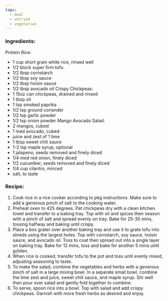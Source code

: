```yaml
---
tags:
  - meal
  - untried
  - vegetarian
---
```

### Ingredients:
Protein Rice:
- 1 cup short grain white rice, rinsed well
- 1/2 block super firm tofu
- 1/2 tbsp cornstarch
- 1/2 tbsp soy sauce
- 1/2 tbsp hoisin sauce
- 1/2 tbsp avocado oil
Crispy Chickpeas:
- 1 15oz can chickpeas, drained and rinsed
- 1 tbsp oil
- 1 tsp smoked paprika
- 1/2 tsp ground coriander
- 1/2 tsp garlic powder
- 1/2 tsp onion powder
Mango Avocado Salad:
- 2 mangos, cubed
- 1 med avocado, cubed
- juice and zest of 1 lime
- 1 tbsp sweet chili sauce
- 1-2 tsp maple syrup, optional
- 1 jalapeno, seeds removed and finely diced
- 1/4 med red onion, finely diced
- 1/2 cucumber, seeds removed and finely diced
- 1/4 cup cilantro, minced
- salt, to taste

### Recipe:
1. Cook rice in a rice cooker according to pkg instructions. Make sure to add a generous pinch of salt to the cooking water. 
2. Preheat oven to 425 degrees. Pat chickpeas dry with a clean kitchen towel and transfer to a baking tray. Top with oil and spices then season with a pinch of salt and spread evenly on tray. Bake for 25-30 mins, tossing halfway and baking until crispy. 
3. Place a box grater over another baking tray and use it to grate tofu into shreds using the largest holes. Top with cornstarch, soy sauce, hoisin sauce, and avocado oil. Toss to coat then spread out into a single layer on baking tray. Bake for 12 mins, toss and bake for another 5 mins until golden. 
4. When rice is cooked, transfer tofu to the pot and toss until evenly mixed, adjusting seasoning to taste. 
5. To make the salad, combine the vegetables and herbs with a generous pinch of salt in a large mixing bowl. In a separate small bowl, combine the lime zest and juice, sweet chili sauce, and maple syrup. Stir well then pour over salad and gently fold together to combine. 
6. To serve, spoon rice into a bowl. Top with salad and add crispy chickpeas. Garnish with more fresh herbs as desired and enjoy. 
